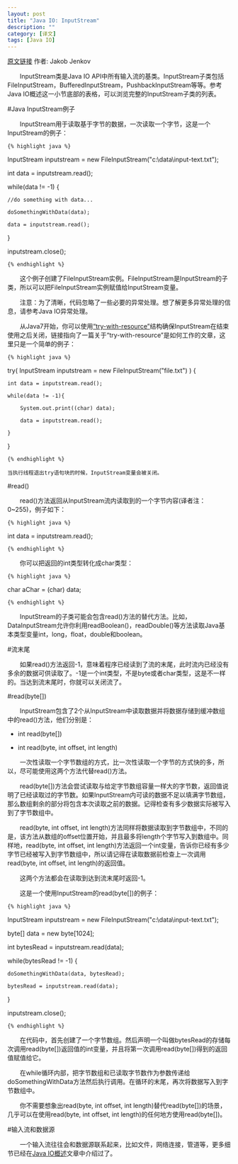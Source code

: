 ```yaml
---
layout: post
title: "Java IO: InputStream"
description: ""
category: [译文]
tags: [Java IO]
---
```

<link rel="stylesheet" href="{{ site.baseurl }}/css/pygments.css">

[原文链接](http://tutorials.jenkov.com/java-io/inputstream.html) 作者: Jakob Jenkov

　　InputStream类是Java IO API中所有输入流的基类。InputStream子类包括FileInputStream，BufferedInputStream，PushbackInputStream等等。参考Java IO概述这一小节底部的表格，可以浏览完整的InputStream子类的列表。

#Java InputStream例子

　　InputStream用于读取基于字节的数据，一次读取一个字节，这是一个InputStream的例子：

    {% highlight java %} 

InputStream inputstream = new FileInputStream("c:\\data\\input-text.txt");

int data = inputstream.read();

while(data != -1) { 

    //do something with data...  

    doSomethingWithData(data);   

    data = inputstream.read();

}

inputstream.close();

    {% endhighlight %}

<!-- more -->

　　这个例子创建了FileInputStream实例。FileInputStream是InputStream的子类，所以可以把FileInputStream实例赋值给InputStream变量。

　　注意：为了清晰，代码忽略了一些必要的异常处理。想了解更多异常处理的信息，请参考Java IO异常处理。

　　从Java7开始，你可以使用[“try-with-resource”](http://tutorials.jenkov.com/java-exception-handling/try-with-resources.html)结构确保InputStream在结束使用之后关闭，链接指向了一篇关于“try-with-resource”是如何工作的文章，这里只是一个简单的例子：
	
	{% highlight java %} 
	
try( InputStream inputstream = new FileInputStream("file.txt") ) {

	int data = inputstream.read();

	while(data != -1){

		System.out.print((char) data);

		data = inputstream.read();

    }

}
	
	{% endhighlight %}
	
	当执行线程退出try语句块的时候，InputStream变量会被关闭。
	
#read()

　　read()方法返回从InputStream流内读取到的一个字节内容(译者注：0~255)，例子如下：

    {% highlight java %} 
	
int data = inputstream.read();

    {% endhighlight %}
	
　　你可以把返回的int类型转化成char类型：
	
	{% highlight java %} 
	
char aChar = (char) data;

    {% endhighlight %}
	
　　InputStream的子类可能会包含read()方法的替代方法。比如，DataInputStream允许你利用readBoolean()，readDouble()等方法读取Java基本类型变量int，long，float，double和boolean。
	
#流末尾

　　如果read()方法返回-1，意味着程序已经读到了流的末尾，此时流内已经没有多余的数据可供读取了。-1是一个int类型，不是byte或者char类型，这是不一样的。当达到流末尾时，你就可以关闭流了。
	
#read(byte[])

　　InputStream包含了2个从InputStream中读取数据并将数据存储到缓冲数组中的read()方法，他们分别是：
	
*  int read(byte[])
	
*  int read(byte, int offset, int length)
	
　　一次性读取一个字节数组的方式，比一次性读取一个字节的方式快的多，所以，尽可能使用这两个方法代替read()方法。
	
　　read(byte[])方法会尝试读取与给定字节数组容量一样大的字节数，返回值说明了已经读取过的字节数。如果InputStream内可读的数据不足以填满字节数组，那么数组剩余的部分将包含本次读取之前的数据。记得检查有多少数据实际被写入到了字节数组中。

　　read(byte, int offset, int length)方法同样将数据读取到字节数组中，不同的是，该方法从数组的offset位置开始，并且最多将length个字节写入到数组中。同样地，read(byte, int offset, int length)方法返回一个int变量，告诉你已经有多少字节已经被写入到字节数组中，所以请记得在读取数据前检查上一次调用read(byte, int offset, int length)的返回值。

　　这两个方法都会在读取到达到流末尾时返回-1。

　　这是一个使用InputStream的read(byte[])的例子：

	{% highlight java %} 
	
InputStream inputstream = new FileInputStream("c:\\data\\input-text.txt");

byte[] data = new byte[1024];

int bytesRead = inputstream.read(data);

while(bytesRead != -1) {

    doSomethingWithData(data, bytesRead);

    bytesRead = inputstream.read(data);

}

inputstream.close();

    {% endhighlight %}
	
　　在代码中，首先创建了一个字节数组。然后声明一个叫做bytesRead的存储每次调用read(byte[])返回值的int变量，并且将第一次调用read(byte[])得到的返回值赋值给它。

　　在while循环内部，把字节数组和已读取字节数作为参数传递给doSomethingWithData方法然后执行调用。在循环的末尾，再次将数据写入到字节数组中。

　　你不需要想象出read(byte, int offset, int length)替代read(byte[])的场景，几乎可以在使用read(byte, int offset, int length)的任何地方使用read(byte[])。

#输入流和数据源

　　一个输入流往往会和数据源联系起来，比如文件，网络连接，管道等，更多细节已经在[Java IO概述](http://leesir.github.io/2015/09/java-io-overview/)文章中介绍过了。